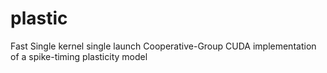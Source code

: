 # plastic
Fast Single kernel single launch Cooperative-Group CUDA implementation of a spike-timing plasticity model
